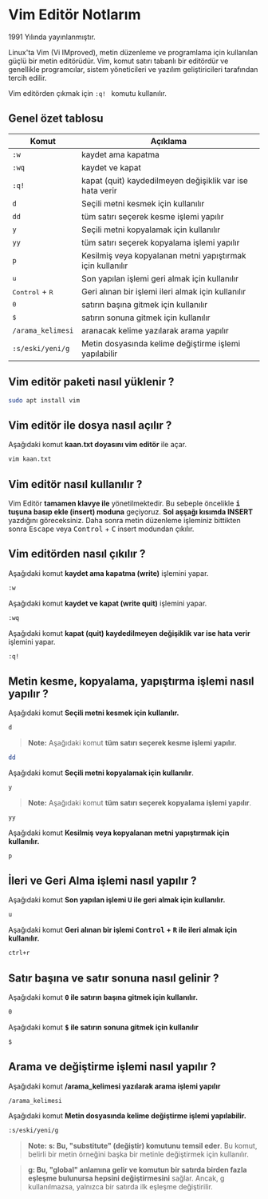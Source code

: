 # Vim Editör Notlarım
 1991 Yılında yayınlanmıştır.
 
Linux'ta Vim (Vi IMproved), metin düzenleme ve programlama için kullanılan güçlü bir metin editörüdür. Vim, komut satırı tabanlı bir editördür ve genellikle programcılar, sistem yöneticileri ve yazılım geliştiricileri tarafından tercih edilir. 

Vim editörden çıkmak için ```:q! ``` komutu kullanılır.
## Genel özet tablosu
|Komut                       |Açıklama                         |
|-------------------------------|-----------------------------|
|```:w ```|kaydet ama kapatma|
|```:wq ``` |kaydet ve kapat|
|```:q! ``` |kapat (quit) kaydedilmeyen değişiklik var ise hata verir|
|```d ``` |Seçili metni kesmek için kullanılır|
|```dd ``` |tüm satırı seçerek  kesme işlemi yapılır|
|```y``` |Seçili metni kopyalamak için kullanılır|
|```yy``` |tüm satırı seçerek  kopyalama işlemi yapılır|
|```p``` |Kesilmiş veya kopyalanan metni yapıştırmak için kullanılır|
|<kbd>u</kbd>|Son yapılan işlemi geri almak için kullanılır|
|<kbd>Control</kbd> + <kbd>R</kbd> |Geri alınan bir işlemi  ileri almak için kullanılır|
|<kbd>0</kbd> |satırın başına gitmek için kullanılır|
|<kbd>$</kbd> |satırın sonuna gitmek için kullanılır|
|```/arama_kelimesi``` |aranacak kelime yazılarak arama yapılır|
|```:s/eski/yeni/g``` |Metin dosyasında kelime değiştirme işlemi yapılabilir|

## Vim editör paketi nasıl yüklenir ?
```BASH
sudo apt install vim 
```
## Vim editör ile dosya nasıl açılır ?
Aşağıdaki komut **kaan.txt doyasını vim editör** ile açar.
```BASH
vim kaan.txt
```
## Vim editör nasıl kullanılır ?
Vim Editör **tamamen klavye ile** yönetilmektedir. Bu sebeple öncelikle **<kbd>i</kbd> tuşuna basıp ekle (insert) moduna** geçiyoruz. **Sol aşşağı kısımda INSERT** yazdığını göreceksiniz.
Daha sonra metin düzenleme işleminiz bittikten sonra <kbd>Escape</kbd> veya <kbd>Control</kbd> + <kbd>C</kbd> insert modundan çıkılır.
## Vim editörden nasıl çıkılır ?
Aşağıdaki komut **kaydet ama kapatma (write)** işlemini yapar.
```BASH
:w 
```
Aşağıdaki komut **kaydet ve kapat (write quit)** işlemini yapar.
```BASH
:wq
```
Aşağıdaki komut **kapat (quit) kaydedilmeyen değişiklik var ise hata verir** işlemini yapar.
```BASH
:q!
```
## Metin kesme, kopyalama, yapıştırma işlemi nasıl yapılır ?
Aşağıdaki komut **Seçili metni kesmek için kullanılır.**
```BASH
d 
```
> **Note:** Aşağıdaki komut **tüm satırı seçerek  kesme işlemi yapılır.**
```BASH
dd
```
Aşağıdaki komut **Seçili metni kopyalamak için kullanılır**.
```BASH
y
```
> **Note:** Aşağıdaki komut **tüm satırı seçerek  kopyalama işlemi yapılır**.
```BASH
yy
```
Aşağıdaki komut **Kesilmiş veya kopyalanan metni yapıştırmak için kullanılır.**
```BASH
p
```
## İleri ve Geri Alma işlemi nasıl yapılır ?
Aşağıdaki komut **Son yapılan işlemi <kbd>U</kbd> ile geri almak için kullanılır.**
```BASH
u
```
Aşağıdaki komut **Geri alınan bir işlemi <kbd>Control</kbd> + <kbd>R</kbd> ile ileri almak için kullanılır.**
```BASH
ctrl+r
```
## Satır başına ve satır sonuna nasıl gelinir ?
Aşağıdaki komut **<kbd>0</kbd> ile satırın başına gitmek için kullanılır.**
```BASH
0
```
Aşağıdaki komut **<kbd>$</kbd> ile satırın sonuna gitmek için kullanılır**
```BASH
$
```
## Arama ve değiştirme işlemi nasıl yapılır ?
Aşağıdaki komut **/arama_kelimesi yazılarak arama işlemi yapılır**
```BASH
/arama_kelimesi
```
Aşağıdaki komut **Metin dosyasında kelime değiştirme işlemi yapılabilir.**
```BASH
:s/eski/yeni/g
```
> **Note:** **s: Bu, "substitute" (değiştir) komutunu temsil eder**. Bu komut, belirli bir metin örneğini başka bir metinle değiştirmek için kullanılır.

> **g: Bu, "global" anlamına gelir ve komutun bir satırda birden fazla eşleşme bulunursa hepsini değiştirmesini** sağlar. Ancak, g kullanılmazsa, yalnızca bir satırda ilk eşleşme değiştirilir.
